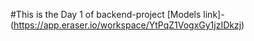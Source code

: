 #This is the Day 1 of backend-project
[Models link]-(https://app.eraser.io/workspace/YtPqZ1VogxGy1jzIDkzj)